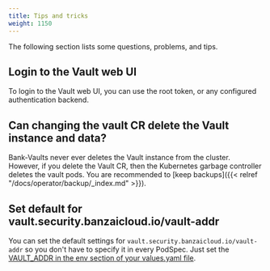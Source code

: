 ```yaml
---
title: Tips and tricks
weight: 1150
---
```


The following section lists some questions, problems, and tips.

## Login to the Vault web UI

To login to the Vault web UI, you can use the root token, or any configured authentication backend.

## Can changing the vault CR delete the Vault instance and data?

Bank-Vaults never ever deletes the Vault instance from the cluster. However, if you delete the Vault CR, then the Kubernetes garbage controller deletes the vault pods. You are recommended to [keep backups]({{< relref "/docs/operator/backup/_index.md" >}}).

## Set default for vault.security.banzaicloud.io/vault-addr

You can set the default settings for `vault.security.banzaicloud.io/vault-addr` so you don't have to specify it in every PodSpec. Just set the [VAULT_ADDR in the env section of your values.yaml file](https://github.com/bank-vaults/vault-secrets-webhook/blob/main/deploy/charts/vault-secrets-webhook/values.yaml#L54).
